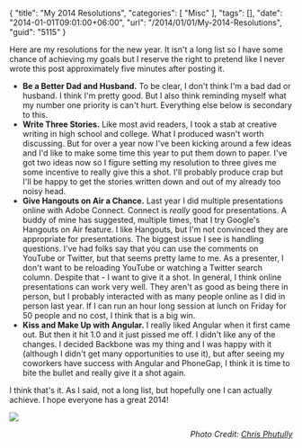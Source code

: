 {
	"title": "My 2014 Resolutions",
	"categories": [
		"Misc"
	],
	"tags": [],
	"date": "2014-01-01T09:01:00+06:00",
	"url": "/2014/01/01/My-2014-Resolutions",
	"guid": "5115"
}

<p>
Here are my resolutions for the new year. It isn't a long list so I have some chance of achieving my goals but I reserve the right to pretend like I never wrote this post approximately five minutes after posting it.
</p>
<!--more-->
<ul>
<li><strong>Be a Better Dad and Husband.</strong> To be clear, I don't think I'm a bad dad or husband. I think I'm pretty good. But I also think reminding myself what my number one priority is can't hurt. Everything else below is secondary to this.</li>
<li><strong>Write Three Stories.</strong> Like most avid readers, I took a stab at creative writing in high school and college. What I produced wasn't worth discussing. But for over a year now I've been kicking around a few ideas and I'd like to make some time this year to put them down to paper. I've got two ideas now so I figure setting my resolution to three gives me some incentive to really give this a shot. I'll probably produce crap but I'll be happy to get the stories written down and out of my already too noisy head.</li>
<li><strong>Give Hangouts on Air a Chance.</strong> Last year I did multiple presentations online with Adobe Connect. Connect is <i>really</i> good for presentations. A buddy of mine has suggested, multiple times, that I try Google's Hangouts on Air feature. I like Hangouts, but I'm not convinced they are appropriate for presentations. The biggest issue I see is handling questions. I've had folks say that you can use the comments on YouTube or Twitter, but that seems pretty lame to me. As a presenter, I don't want to be reloading YouTube or watching a Twitter search column. Despite that - I want to give it a shot. In general, I think online presentations can work very well. They aren't as good as being there in person, but I probably interacted with as many people online as I did in person last year. If I can run an hour long session at lunch on Friday for 50 people and no cost, I think that is a big win. </li>
<li><strong>Kiss and Make Up with Angular.</strong> I really liked Angular when it first came out. But then it hit 1.0 and it just pissed me off. I didn't like any of the changes. I decided Backbone was my thing and I was happy with it (although I didn't get many opportunities to use it), but after seeing my coworkers have success with Angular and PhoneGap, I think it is time to bite the bullet and really give it a shot again.</li>
</ul>

<p>
I think that's it. As I said, not a long list, but hopefully one I can actually achieve. I hope everyone has a great 2014!
</p>


<img src="http://static.raymondcamden.com/images/11669476453_828c787e6a.jpg" />
<p align="right"><i>Photo Credit: <a href="http://www.flickr.com/photos/72562013@N06/">Chris Phutully</a></i></p>